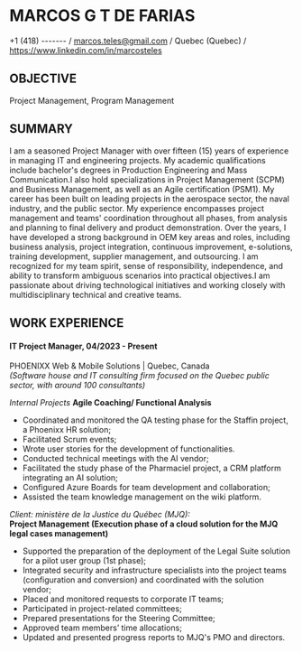 # MARCOS G T DE FARIAS 
+1 (418) ------- / marcos.teles@gmail.com / Quebec (Quebec) / https://www.linkedin.com/in/marcosteles


## OBJECTIVE 
Project Management, Program Management 


## SUMMARY 
I am a seasoned Project Manager with over fifteen (15) years of experience in managing IT and engineering projects. 
My academic qualifications include bachelor's degrees in Production Engineering and Mass Communication.I also hold specializations in Project Management (SCPM) and Business Management, as well as an Agile certification (PSM1). 
My career has been built on leading projects in the aerospace sector, the naval industry, and the public sector. My experience encompasses project management and teams' coordination throughout all phases, from analysis and planning to final delivery and product demonstration. 
Over the years, I have developed a strong background in OEM key areas and roles, including business analysis, project integration, continuous improvement, e-solutions, training development, supplier management, and outsourcing. 
I am recognized for my team spirit, sense of responsibility, independence, and ability to transform ambiguous scenarios into practical objectives.I am passionate about driving technological initiatives and working closely with multidisciplinary technical and creative teams. 


## WORK EXPERIENCE
#### IT Project Manager, 04/2023 - Present 
PHOENIXX Web & Mobile Solutions | Quebec, Canada  
_(Software house and IT consulting firm focused on the Quebec public sector, with around 100 consultants)_

_Internal Projects_ 
**Agile Coaching/ Functional Analysis** 
- Coordinated and monitored the QA testing phase for the Staffin project, a Phoenixx HR solution; 
- Facilitated Scrum events; 
- Wrote user stories for the development of functionalities. 
- Conducted technical meetings with the AI vendor; 
- Facilitated the study phase of the Pharmaciel project, a CRM platform integrating an AI solution; 
- Configured Azure Boards for team development and collaboration; 
- Assisted the team knowledge management on the wiki platform. 

_Client: ministère de la Justice du Québec (MJQ):_  
**Project Management (Execution phase of a cloud solution for the MJQ legal cases management)**  
- Supported the preparation of the deployment of the Legal Suite solution for a pilot user group (1st phase); 
- Integrated security and infrastructure specialists into the project teams (configuration and conversion) and coordinated with the solution vendor; 
- Placed and monitored requests to corporate IT teams; 
- Participated in project-related committees; 
- Prepared presentations for the Steering Committee; 
- Approved team members’ time allocations; 
- Updated and presented progress reports to MJQ's PMO and directors. 
